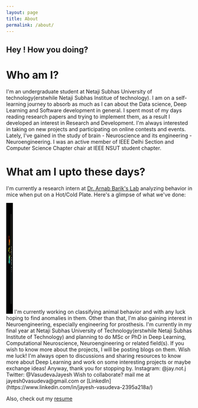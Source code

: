 ```yaml
---
layout: page
title: About
permalink: /about/
---
```


## Hey ! How you doing?
 
# Who am I?
 I'm an undergraduate student at Netaji Subhas University of technology(erstwhile Netaji Subhas Institue of technology). I am on a self-learning journey to absorb as much as I can about the Data science, Deep Learning and Software development in general. I spent most of my days reading research papers and trying to implement them, as a result I developed an interest in Research and Development. I'm always interested in taking on new projects and participating on online contests and events. Lately, I've gained in the study of brain - Neuroscience and its engineering - Neuroengineering. I was an active member of IEEE Delhi Section and Computer Science Chapter chair at IEEE NSUT student chapter.

# What am I upto these days?
I'm currently a research intern at [Dr. Arnab Barik's Lab](https://sites.google.com/view/molecules-cells-and-circuits/home) analyzing behavior in mice when put on a Hot/Cold Plate. Here's a glimpse of what we've done:  

<img style="width: 18px; height: 300px;" src = "https://github.com/0tist/0tist.github.io/blob/master/assets/images/nose_pos.gif">
I'm currently working on classifying animal behavior and with any luck hoping to find anomalies in them.
Other than that, I'm also gaining interest in Neuroengineering, especially engineering for prosthesis. I'm currently in my final year at Netaji Subhas University of Technology(erstwhile Netaji Subhas Institute of Technology) and planning to do MSc or PhD in Deep Learning, Computational Neuroscience, Neuroengineering or related field(s).
If you wish to know more about the projects, I will be posting blogs on them. Wish me luck!  
I'm always open to discussions and sharing resources to know more about Deep Learning and work on some interesting projects or maybe exchange ideas!
Anyway, thank you for stopping by.  
Instagram: @jay.not.j  
Twitter: @VasudevaJayesh  
Wish to collaborate? mail me at jayesh0vasudeva@gmail.com or [LinkedIn](https://www.linkedin.com/in/jayesh-vasudeva-2395a218a/)  

Also, check out my [resume](https://drive.google.com/file/d/1MvE-aZ6pVSC_E8WtoMoEF1wNUdMH2Pdb/view?usp=sharing)

